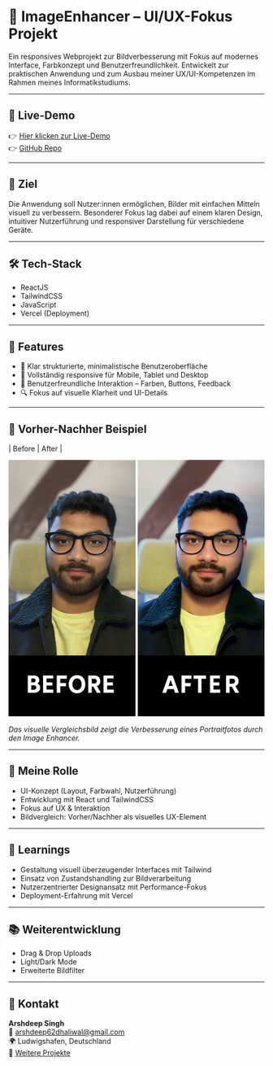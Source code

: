 # 🎨 ImageEnhancer – UI/UX-Fokus Projekt

Ein responsives Webprojekt zur Bildverbesserung mit Fokus auf modernes Interface, Farbkonzept und Benutzerfreundlichkeit. Entwickelt zur praktischen Anwendung und zum Ausbau meiner UX/UI-Kompetenzen im Rahmen meines Informatikstudiums.

---

## 🔗 Live-Demo

👉 [Hier klicken zur Live-Demo](https://image-enhancer-lovat-five.vercel.app/)  
👉 [GitHub Repo](https://github.com/Deep-Singh1/ImageEnhancer)

---

## 🎯 Ziel

Die Anwendung soll Nutzer:innen ermöglichen, Bilder mit einfachen Mitteln visuell zu verbessern. Besonderer Fokus lag dabei auf einem klaren Design, intuitiver Nutzerführung und responsiver Darstellung für verschiedene Geräte.

---

## 🛠️ Tech-Stack

- ReactJS
- TailwindCSS
- JavaScript
- Vercel (Deployment)

---

## 🚀 Features

- 🌈 Klar strukturierte, minimalistische Benutzeroberfläche
- 📱 Vollständig responsive für Mobile, Tablet und Desktop
- 🎨 Benutzerfreundliche Interaktion – Farben, Buttons, Feedback
- 🔍 Fokus auf visuelle Klarheit und UI-Details

---

## 📸 Vorher-Nachher Beispiel

| Before | After |

![Before After](https://github.com/Deep-Singh1/ImageEnhancer/blob/main/result.png?raw=true)

*Das visuelle Vergleichsbild zeigt die Verbesserung eines Portraitfotos durch den Image Enhancer.*

---

## 🧠 Meine Rolle

- UI-Konzept (Layout, Farbwahl, Nutzerführung)
- Entwicklung mit React und TailwindCSS
- Fokus auf UX & Interaktion
- Bildvergleich: Vorher/Nachher als visuelles UX-Element

---

## 💬 Learnings

- Gestaltung visuell überzeugender Interfaces mit Tailwind
- Einsatz von Zustandshandling zur Bildverarbeitung
- Nutzerzentrierter Designansatz mit Performance-Fokus
- Deployment-Erfahrung mit Vercel

---

## 📚 Weiterentwicklung

- Drag & Drop Uploads
- Light/Dark Mode
- Erweiterte Bildfilter

---

## 📩 Kontakt

**Arshdeep Singh**  
📧 arshdeep62dhaliwal@gmail.com  
🌍 Ludwigshafen, Deutschland  
📂 [Weitere Projekte](https://github.com/Deep-Singh1)
